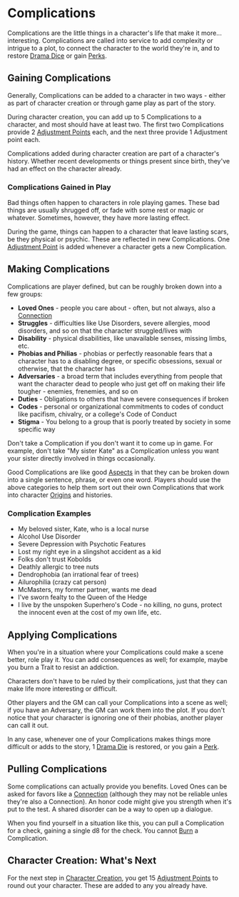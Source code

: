 # Complications

Complications are the little things in a character's life that make it more... interesting. Complications are called into service to add complexity or intrigue to a plot, to connect the character to the world they're in, and to restore [Drama Dice](DramaDice.md) or gain [Perks](MarksPerks.md).

## Gaining Complications

Generally, Complications can be added to a character in two ways - either as part of character creation or through game play as part of the story.

During character creation, you can add up to 5 Complications to a character, and most should have at least two. The first two Complications provide 2 [Adjustment Points](AdjustmentPoints.md) each, and the next three provide 1 Adjustment point each.

Complications added during character creation are part of a character's history. Whether recent developments or things present since birth, they've had an effect on the character already.

### Complications Gained in Play

Bad things often happen to characters in role playing games. These bad things are usually shrugged off, or fade with some rest or magic or whatever. Sometimes, however, they have more lasting effect.

During the game, things can happen to a character that leave lasting scars, be they physical or psychic. These are reflected in new Complications. One [Adjustment Point](AdjustmentPoints.md) is added whenever a character gets a new Complication.

## Making Complications

Complications are player defined, but can be roughly broken down into a few groups:

- **Loved Ones** - people you care about - often, but not always, also a [Connection](Connections.md)
- **Struggles** - difficulties like Use Disorders, severe allergies, mood disorders, and so on that the character struggled/lives with
- **Disability** - physical disabilities, like unavailable senses, missing limbs, etc.
- **Phobias and Philias** - phobias or perfectly reasonable fears that a character has to a disabling degree, or specific obsessions, sexual or otherwise, that the character has
- **Adversaries** - a broad term that includes everything from people that want the character dead to people who just get off on making their life tougher - enemies, frenemies, and so on
- **Duties** - Obligations to others that have severe consequences if broken
- **Codes** - personal or organizational commitments to codes of conduct like pacifism, chivalry, or a college's Code of Conduct
- **Stigma** - You belong to a group that is poorly treated by society in some specific way

Don't take a Complication if you don't want it to come up in game. For example, don't take "My sister Kate" as a Complication unless you want your sister directly involved in things occasionally.

Good Complications are like good [Aspects](Aspects.md) in that they can be broken down into a single sentence, phrase, or even one word. Players should use the above categories to help them sort out their own Complications that work into character [Origins](Origin.md) and histories.

### Complication Examples

- My beloved sister, Kate, who is a local nurse
- Alcohol Use Disorder
- Severe Depression with Psychotic Features
- Lost my right eye in a slingshot accident as a kid
- Folks don't trust Kobolds
- Deathly allergic to tree nuts
- Dendrophobia (an irrational fear of trees)
- Ailurophilia (crazy cat person)
- McMasters, my former partner, wants me dead
- I've sworn fealty to the Queen of the Hedge
- I live by the unspoken Superhero's Code - no killing, no guns, protect the innocent even at the cost of my own life, etc.

## Applying Complications

When you're in a situation where your Complications could make a scene better, role play it. You can add consequences as well; for example, maybe you burn a Trait to resist an addiction.

Characters don't have to be ruled by their complications, just that they can make life more interesting or difficult.

Other players and the GM can call your Complications into a scene as well; if you have an Adversary, the GM can work them into the plot. If you don't notice that your character is ignoring one of their phobias, another player can call it out.

In any case, whenever one of your Complications makes things more difficult or adds to the story, 1 [Drama Die](DramaDice) is restored, or you gain a [Perk](MarksPerks.md).

## Pulling Complications

Some complications can actually provide you benefits. Loved Ones can be asked for favors like a [Connection](Connections.md) (although they may not be reliable unles they're also a Connection). An honor code might give you strength when it's put to the test. A shared disorder can be a way to open up a dialogue.

When you find yourself in a situation like this, you can pull a Complication for a check, gaining a single d8 for the check. You cannot [Burn](Burn.md) a Complication.

## Character Creation: What's Next

For the next step in [Character Creation](CCSummary.md), you get 15 [Adjustment Points](AdjustmentPoints.md) to round out your character. These are added to any you already have.

